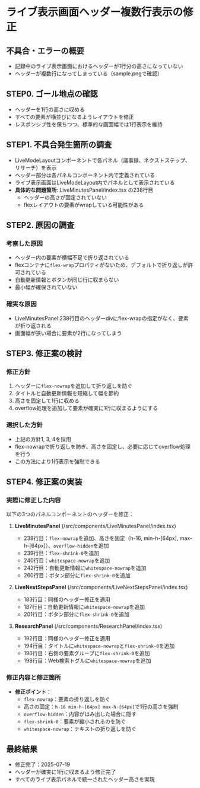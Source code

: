 # ライブ表示画面ヘッダー複数行表示の修正

## 不具合・エラーの概要
- 記録中のライブ表示画面におけるヘッダーが1行分の高さになっていない
- ヘッダーが複数行になってしまっている（sample.pngで確認）

## STEP0. ゴール地点の確認
- ヘッダーを1行の高さに収める
- すべての要素が横並びになるようレイアウトを修正
- レスポンシブ性を保ちつつ、標準的な画面幅では1行表示を維持

## STEP1. 不具合発生箇所の調査
- LiveModeLayoutコンポーネントで各パネル（議事録、ネクストステップ、リサーチ）を表示
- ヘッダー部分は各パネルコンポーネント内で定義されている
- ライブ表示画面はLiveModeLayout内でパネルとして表示されている
- **具体的な問題箇所**: LiveMinutesPanel/index.tsx の238行目
  - ヘッダーの高さが固定されていない
  - flexレイアウトの要素がwrapしている可能性がある

## STEP2. 原因の調査
### 考察した原因
- ヘッダー内の要素が横幅不足で折り返されている
- flexコンテナに`flex-wrap`プロパティがないため、デフォルトで折り返しが許可されている
- 自動更新情報とボタンが同じ行に収まらない
- 最小幅が確保されていない

### 確実な原因
- LiveMinutesPanel:238行目のヘッダーdivにflex-wrapの指定がなく、要素が折り返される
- 画面幅が狭い場合に要素が2行になってしまう

## STEP3. 修正案の検討
### 修正方針
1. ヘッダーに`flex-nowrap`を追加して折り返しを防ぐ
2. タイトルと自動更新情報を短縮して幅を節約
3. 高さを固定して1行に収める
4. overflow処理を追加して要素が確実に1行に収まるようにする

### 選択した方針
- 上記の方針1, 3, 4を採用
- flex-nowrapで折り返しを防ぎ、高さを固定し、必要に応じてoverflow処理を行う
- この方法により1行表示を強制できる

## STEP4. 修正案の実装

### 実際に修正した内容
以下の3つのパネルコンポーネントのヘッダーを修正：

1. **LiveMinutesPanel** (/src/components/LiveMinutesPanel/index.tsx)
   - 238行目：`flex-nowrap`を追加、高さを固定（h-16, min-h-[64px], max-h-[64px]）、`overflow-hidden`を追加
   - 239行目：`flex-shrink-0`を追加
   - 240行目：`whitespace-nowrap`を追加
   - 242行目：自動更新情報に`whitespace-nowrap`を追加
   - 260行目：ボタン部分に`flex-shrink-0`を追加

2. **LiveNextStepsPanel** (/src/components/LiveNextStepsPanel/index.tsx)
   - 183行目：同様のヘッダー修正を適用
   - 187行目：自動更新情報に`whitespace-nowrap`を追加
   - 201行目：ボタン部分に`flex-shrink-0`を追加

3. **ResearchPanel** (/src/components/ResearchPanel/index.tsx)
   - 192行目：同様のヘッダー修正を適用
   - 194行目：タイトルに`whitespace-nowrap`と`flex-shrink-0`を追加
   - 196行目：右側の要素グループに`flex-shrink-0`を追加
   - 198行目：Web検索トグルに`whitespace-nowrap`を追加

### 修正内容と修正箇所
- **修正ポイント**：
  - `flex-nowrap`：要素の折り返しを防ぐ
  - 高さの固定：`h-16 min-h-[64px] max-h-[64px]`で1行の高さを強制
  - `overflow-hidden`：内容がはみ出した場合に隠す
  - `flex-shrink-0`：要素が縮小されるのを防ぐ
  - `whitespace-nowrap`：テキストの折り返しを防ぐ

## 最終結果
- 修正完了：2025-07-19
- ヘッダーが確実に1行に収まるよう修正完了
- すべてのライブ表示パネルで統一されたヘッダー高さを実現